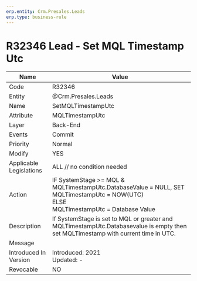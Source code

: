 ```yaml
---
erp.entity: Crm.Presales.Leads
erp.type: business-rule
---
```

# R32346 Lead - Set MQL Timestamp Utc

| Name | Value |
| ---- | ----- |
| Code | R32346 |
| Entity | @Crm.Presales.Leads |
| Name | SetMQLTimestampUtc |
| Attribute | MQLTimestampUtc |
| Layer | Back-End                                        |
| Events | Commit |
| Priority | Normal |
| Modify | YES |
| Applicable Legislations | ALL // no condition needed |
| Action | IF SystemStage >= MQL & MQLTimestampUtc.DatabaseValue = NULL, SET MQLTimestampUtc = NOW(UTC) <BR> ELSE <BR> MQLTimestampUtc = Database Value |
| Description | If SystemStage is set to MQL or greater and MQLTimestampUtc.Databasevalue is empty then set MQLTimestamp with current time in UTC. |
| Message |                                                              |
| Introduced In Version | Introduced: 2021<BR>Updated: - |
| Revocable | NO                                                           |
